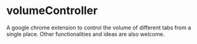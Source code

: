 # volumeController

A google chrome extension to control the volume of different tabs from a single place. Other functionalities and ideas are also welcome.
